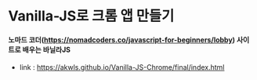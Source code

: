 # Vanilla-JS로 크롬 앱 만들기

#### 노마드 코더(https://nomadcoders.co/javascript-for-beginners/lobby) 사이트로 배우는 바닐라JS

* link : https://akwls.github.io/Vanilla-JS-Chrome/final/index.html

